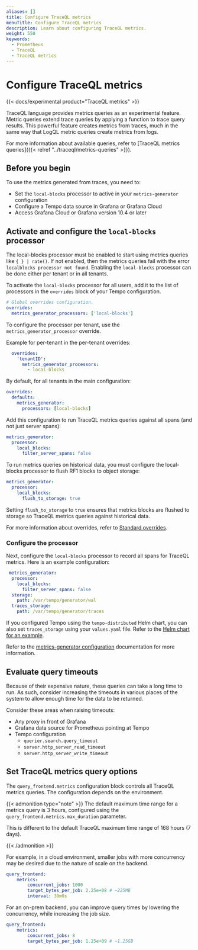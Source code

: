 ```yaml
---
aliases: []
title: Configure TraceQL metrics
menuTitle: Configure TraceQL metrics
description: Learn about configuring TraceQL metrics.
weight: 550
keywords:
  - Prometheus
  - TraceQL
  - TraceQL metrics
---
```


# Configure TraceQL metrics

{{< docs/experimental product="TraceQL metrics" >}}

TraceQL language provides metrics queries as an experimental feature.
Metric queries extend trace queries by applying a function to trace query results.
This powerful feature creates metrics from traces, much in the same way that LogQL metric queries create metrics from logs.

For more information about available queries, refer to [TraceQL metrics queries]({{< relref "../traceql/metrics-queries" >}}).

## Before you begin

To use the metrics generated from traces, you need to:

* Set the `local-blocks` processor to active in your `metrics-generator` configuration
* Configure a Tempo data source in Grafana or Grafana Cloud
* Access Grafana Cloud or Grafana version 10.4 or later

## Activate and configure the `local-blocks` processor

The local-blocks processor must be enabled to start using metrics queries like `{ } | rate()`.
If not enabled, then the metrics queries fail with the error `localblocks processor not found`.
Enabling the `local-blocks` processor can be done either per tenant or in all tenants.

To activate the `local-blocks` processor for all users, add it to the list of processors in the `overrides` block of your Tempo configuration.

```yaml
# Global overrides configuration.
overrides:
  metrics_generator_processors: ['local-blocks']
```

To configure the processor per tenant, use the `metrics_generator_processor` override.

Example for per-tenant in the per-tenant overrides:

  ```yaml
    overrides:
      'tenantID':
        metrics_generator_processors:
          - local-blocks
  ```

By default, for all tenants in the main configuration:

  ```yaml
  overrides:
    defaults:
      metrics_generator:
        processors: [local-blocks]
  ```

Add this configuration to run TraceQL metrics queries against all spans (and not just server spans):

```yaml
metrics_generator:
  processor:
    local_blocks:
      filter_server_spans: false
```

To run metrics queries on historical data, you must configure the local-blocks processor to flush RF1 blocks to object storage:

```yaml
metrics_generator:
  processor:
    local_blocks:
      flush_to_storage: true
```

Setting `flush_to_storage` to `true` ensures that metrics blocks are flushed to storage so TraceQL metrics queries against historical data.

For more information about overrides, refer to [Standard overrides](https://grafana.com/docs/tempo/<TEMPO_VERSION>/configuration/#standard-overrides).

### Configure the processor

Next, configure the `local-blocks` processor to record all spans for TraceQL metrics.
Here is an example configuration:

```yaml
 metrics_generator:
  processor:
    local_blocks:
      filter_server_spans: false
  storage:
    path: /var/tempo/generator/wal
  traces_storage:
    path: /var/tempo/generator/traces
```

If you configured Tempo using the `tempo-distributed` Helm chart, you can also set `traces_storage` using your `values.yaml` file.
Refer to the [Helm chart for an example](https://github.com/grafana/helm-charts/blob/559ecf4a9c9eefac4521454e7a8066778e4eeff7/charts/tempo-distributed/values.yaml#L362).

Refer to the [metrics-generator configuration](../configuration#metrics-generator) documentation for more information.


## Evaluate query timeouts

Because of their expensive nature, these queries can take a long time to run.
As such, consider increasing the timeouts in various places of
the system to allow enough time for the data to be returned.

Consider these areas when raising timeouts:

- Any proxy in front of Grafana
- Grafana data source for Prometheus pointing at Tempo
- Tempo configuration
  - `querier.search.query_timeout`
  - `server.http_server_read_timeout`
  - `server.http_server_write_timeout`

## Set TraceQL metrics query options

The `query_frontend.metrics` configuration block controls all TraceQL metrics queries.
The configuration depends on the environment.

{{< admonition type="note" >}}
The default maximum time range for a metrics query is 3 hours, configured using the `query_frontend.metrics.max_duration` parameter.

This is different to the default TraceQL maximum time range of 168 hours (7 days).

{{< /admonition >}}

For example, in a cloud environment, smaller jobs with more concurrency may be
desired due to the nature of scale on the backend.

```yaml
query_frontend:
    metrics:
        concurrent_jobs: 1000
        target_bytes_per_job: 2.25e+08 # ~225MB
        interval: 30m0s
```

For an on-prem backend, you can improve query times by lowering the concurrency,
while increasing the job size.

```yaml
query_frontend:
    metrics:
        concurrent_jobs: 8
        target_bytes_per_job: 1.25e+09 # ~1.25GB
```